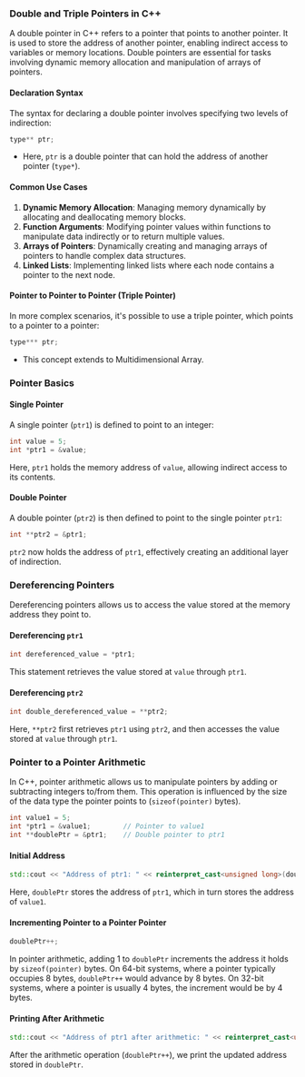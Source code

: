 ### Double and Triple Pointers in C++

A double pointer in C++ refers to a pointer that points to another pointer. It is used to store the address of another pointer, enabling indirect access to variables or memory locations. Double pointers are essential for tasks involving dynamic memory allocation and manipulation of arrays of pointers.

#### Declaration Syntax

The syntax for declaring a double pointer involves specifying two levels of indirection:

```cpp
type** ptr;
```

- Here, `ptr` is a double pointer that can hold the address of another pointer (`type*`).

#### Common Use Cases

1. **Dynamic Memory Allocation**: Managing memory dynamically by allocating and deallocating memory blocks.
2. **Function Arguments**: Modifying pointer values within functions to manipulate data indirectly or to return multiple values.
3. **Arrays of Pointers**: Dynamically creating and managing arrays of pointers to handle complex data structures.
4. **Linked Lists**: Implementing linked lists where each node contains a pointer to the next node.

#### Pointer to Pointer to Pointer (Triple Pointer)

In more complex scenarios, it's possible to use a triple pointer, which points to a pointer to a pointer:

```cpp
type*** ptr;
```

- This concept extends to Multidimensional Array.

### Pointer Basics

#### Single Pointer

A single pointer (`ptr1`) is defined to point to an integer:

```cpp
int value = 5;
int *ptr1 = &value;
```

Here, `ptr1` holds the memory address of `value`, allowing indirect access to its contents.

#### Double Pointer

A double pointer (`ptr2`) is then defined to point to the single pointer `ptr1`:

```cpp
int **ptr2 = &ptr1;
```

`ptr2` now holds the address of `ptr1`, effectively creating an additional layer of indirection.

### Dereferencing Pointers

Dereferencing pointers allows us to access the value stored at the memory address they point to.

#### Dereferencing `ptr1`

```cpp
int dereferenced_value = *ptr1;
```

This statement retrieves the value stored at `value` through `ptr1`.

#### Dereferencing `ptr2`

```cpp
int double_dereferenced_value = **ptr2;
```

Here, `**ptr2` first retrieves `ptr1` using `ptr2`, and then accesses the value stored at `value` through `ptr1`.

### Pointer to a Pointer Arithmetic

In C++, pointer arithmetic allows us to manipulate pointers by adding or subtracting integers to/from them. This operation is influenced by the size of the data type the pointer points to (`sizeof(pointer)` bytes).

```cpp
int value1 = 5;
int *ptr1 = &value1;        // Pointer to value1
int **doublePtr = &ptr1;    // Double pointer to ptr1
```

#### Initial Address

```cpp
std::cout << "Address of ptr1: " << reinterpret_cast<unsigned long>(doublePtr) << std::endl;
```

Here, `doublePtr` stores the address of `ptr1`, which in turn stores the address of `value1`.

#### Incrementing Pointer to a Pointer Pointer

```cpp
doublePtr++;
```

In pointer arithmetic, adding 1 to `doublePtr` increments the address it holds by `sizeof(pointer)` bytes. On 64-bit systems, where a pointer typically occupies 8 bytes, `doublePtr++` would advance by 8 bytes. On 32-bit systems, where a pointer is usually 4 bytes, the increment would be by 4 bytes.

#### Printing After Arithmetic

```cpp
std::cout << "Address of ptr1 after arithmetic: " << reinterpret_cast<unsigned long>(doublePtr) << std::endl;
```

After the arithmetic operation (`doublePtr++`), we print the updated address stored in `doublePtr`.
